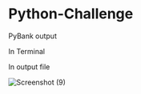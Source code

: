 # Python-Challenge
PyBank output

  In Terminal
  

  
  
  In output file
  
      
![Screenshot (9)](https://user-images.githubusercontent.com/49598347/58926721-bf964180-8711-11e9-9bfe-f5a14799f94e.png)

  

     
        
        
